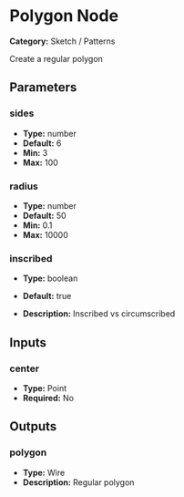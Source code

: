 
# Polygon Node

**Category:** Sketch / Patterns

Create a regular polygon

## Parameters


### sides
- **Type:** number
- **Default:** 6
- **Min:** 3
- **Max:** 100



### radius
- **Type:** number
- **Default:** 50
- **Min:** 0.1
- **Max:** 10000



### inscribed
- **Type:** boolean
- **Default:** true


- **Description:** Inscribed vs circumscribed


## Inputs


### center
- **Type:** Point
- **Required:** No



## Outputs


### polygon
- **Type:** Wire
- **Description:** Regular polygon



